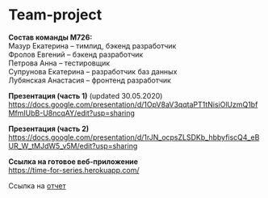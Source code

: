 # Team-project

**Состав команды М726:** <br>
Мазур Екатерина – тимлид, бэкенд разработчик<br>
Фролов Евгений – бэкенд разработчик<br>
Петрова Анна – тестировщик<br>
Супрунова Екатерина – разработчик баз данных<br>
Лубянская Анастасия – фронтенд разработчик

**Презентация (часть 1)** (updated 30.05.2020)<br>
https://docs.google.com/presentation/d/1OpV8aV3qqtaPT1tNisiOlUzmQ1bfMfmIUbB-U8ncqAY/edit?usp=sharing

**Презентация (часть 2)**<br>
https://docs.google.com/presentation/d/1rJN_ocpsZLSDKb_hbbyfiscQ4_eBUR_W_tMJdW5_v5M/edit?usp=sharing

**Ссылка на готовое веб-приложение**<br>
https://time-for-series.herokuapp.com/

Ссылка на [отчет](M726.pdf)



